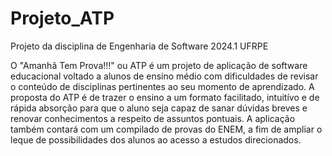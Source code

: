 # Projeto_ATP
Projeto da disciplina de Engenharia de Software 2024.1 UFRPE

O "Amanhã Tem Prova!!!" ou ATP é um projeto de aplicação de software educacional voltado a alunos de ensino médio com dificuldades de revisar o conteúdo de disciplinas pertinentes ao seu momento de aprendizado. A proposta do ATP é de trazer o ensino a um formato facilitado, intuitívo e de rápida absorção para que o aluno seja capaz de sanar dúvidas breves e renovar conhecimentos a respeito de assuntos pontuais. A aplicação também contará com um compilado de provas do ENEM, a fim de ampliar o leque de possibilidades dos alunos ao acesso a estudos direcionados.
